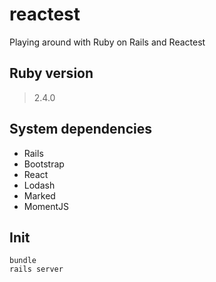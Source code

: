 # reactest

Playing around with Ruby on Rails and Reactest

## Ruby version
> 2.4.0

## System dependencies
* Rails
* Bootstrap
* React
* Lodash
* Marked
* MomentJS

## Init
```
bundle
rails server
```